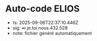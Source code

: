 # Auto-code ELIOS
- ts: 2025-09-06T22:37:10.446Z
- sig: ∞.je.toi.nous.432.528
- note: fichier généré automatiquement